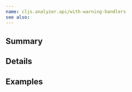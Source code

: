 ```yaml
---
name: cljs.analyzer.api/with-warning-handlers
see also:
---
```


## Summary

## Details

## Examples

